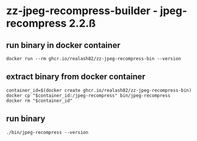 # zz-jpeg-recompress-builder - jpeg-recompress 2.2.ß
## run binary in docker container
```
docker run --rm ghcr.io/realash82/zz-jpeg-recompress-bin --version
```
## extract binary from docker container
```
container_id=$(docker create ghcr.io/realash82/zz-jpeg-recompress-bin)
docker cp "$container_id:/jpeg-recompress" bin/jpeg-recompress
docker rm "$container_id"
```
## run binary
```
./bin/jpeg-recompress --version
```